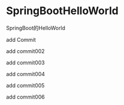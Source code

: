 # SpringBootHelloWorld
SpringBoot的HelloWorld

add Commit

  add commit002

  add commit003

  add commit004

  add commit005

  add commit006
